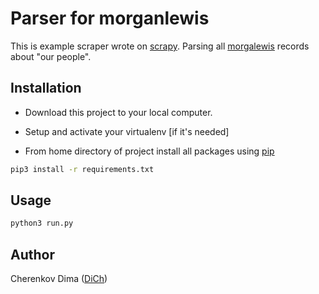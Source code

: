 # Parser for morganlewis

This is example scraper wrote on [scrapy](https://docs.scrapy.org/en/latest/index.html).
Parsing all [morgalewis](https://www.morganlewis.com/) records about "our people".

## Installation

- Download this project to your local computer.

- Setup and activate your virtualenv [if it's needed]

- From home directory of project install all packages using [pip](https://pip.pypa.io/en/stable/)

```bash
pip3 install -r requirements.txt
```

## Usage

```bash
python3 run.py
```

## Author
Cherenkov Dima ([DiCh](https://www.linkedin.com/in/dima-cherenkov-016101193))
